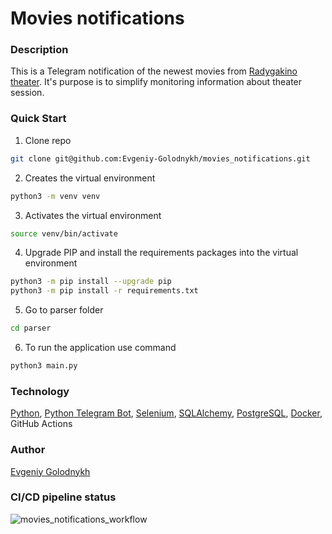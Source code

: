 # Movies notifications

### Description
This is a Telegram notification of the newest movies from [Radygakino theater](https://radygakino.ru). It's purpose is to simplify monitoring information about theater session.

### Quick Start
1. Clone repo
```bash
git clone git@github.com:Evgeniy-Golodnykh/movies_notifications.git
```
2. Creates the virtual environment
```bash
python3 -m venv venv
```
3. Activates the virtual environment
```bash
source venv/bin/activate
```
4. Upgrade PIP and install the requirements packages into the virtual environment
```bash
python3 -m pip install --upgrade pip
python3 -m pip install -r requirements.txt
```
5. Go to parser folder
```bash
cd parser
```
6. To run the application use command
```bash
python3 main.py
```

### Technology
[Python](https://www.python.org), [Python Telegram Bot](https://python-telegram-bot.org), [Selenium](https://selenium-python.readthedocs.io/), [SQLAlchemy](https://www.sqlalchemy.org), [PostgreSQL](https://www.postgresql.org/), [Docker](https://www.docker.com/), GitHub Actions

### Author
[Evgeniy Golodnykh](https://github.com/Evgeniy-Golodnykh)

### CI/CD pipeline status
![movies_notifications_workflow](https://github.com/Evgeniy-Golodnykh/movies_notification/actions/workflows/movies_notifications_workflow.yml/badge.svg)
